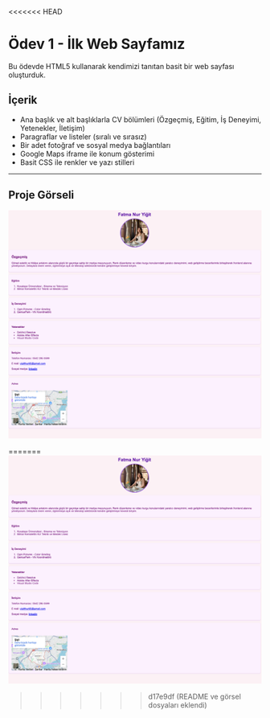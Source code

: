 <<<<<<< HEAD
# Ödev 1 - İlk Web Sayfamız

Bu ödevde HTML5 kullanarak kendimizi tanıtan basit bir web sayfası oluşturduk.

## İçerik

- Ana başlık ve alt başlıklarla CV bölümleri (Özgeçmiş, Eğitim, İş Deneyimi, Yetenekler, İletişim)
- Paragraflar ve listeler (sıralı ve sırasız)
- Bir adet fotoğraf ve sosyal medya bağlantıları
- Google Maps iframe ile konum gösterimi
- Basit CSS ile renkler ve yazı stilleri

---

## Proje Görseli
![Ekran Resmi](images/Ekran_Resmi.png)

=======
![Ekran Resmi](images/Ekran_Resmi.png)


>>>>>>> d17e9df (README ve görsel dosyaları eklendi)
